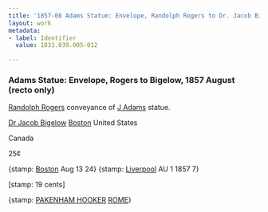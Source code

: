 ```yaml
---
title: '1857-08 Adams Statue: Envelope, Randolph Rogers to Dr. Jacob Bigelow, 1831.039.005-012'
layout: work
metadata:
- label: Identifier
  value: 1831.039.005-012

---
```

<div class="pages">
<div id="page-1130679">
<h3><a name="page-1130679">Adams Statue: Envelope, Rogers to Bigelow, 1857 August (recto only)</a></h3>
<div class="page-content">
<p><a href='/pages/subjects/52560' title='Rogers, Randolph'>Randolph Rogers</a><span class='line-break'> </span>conveyance of <a href='/pages/subjects/52561' title='John Adams Statue'>J Adams</a><span class='line-break'> </span>statue.</p>
<p><a href='/pages/subjects/52529' title='Bigelow, Jacob'>Dr Jacob Bigelow</a><span class='line-break'> </span><a href='/pages/subjects/52559' title='Boston, MA'>Boston</a><span class='line-break'> </span>United States</p>
<p>Canada</p>
<p>25¢</p>
<p>{stamp: <a href='/pages/subjects/52559' title='Boston, MA'>Boston</a> <date when='1857-08-13'>Aug 13</date> 24}<span class='line-break'> </span>{stamp: <a href='/pages/subjects/52562' title='Liverpool, UK'>Liverpool</a> <date when='1857-08-13'>AU 1 1857</date> 7}</p>
<p>[stamp: 19 cents]</p>
<p>{stamp: <a href='/pages/subjects/53583' title='Packenham Hooker &amp; Co.'>PAKENHAM HOOKER</a> <a href='/pages/subjects/52564' title='Rome, Italy'>ROME</a>}<span class='line-break'> </span></p>
</div>
</div>
<br />
</div>
